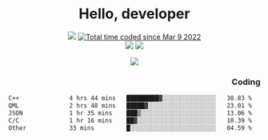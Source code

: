 # <div align='center' >Hello, developer</div>

<div align='center'>
  <a ><img src="https://img.shields.io/badge/dynamic/json?url=https%3A%2F%2Fapi.swo.moe%2Fstats%2Fgithub%2FFree-Aaron-Li&query=count&color=181717&label=GitHub&labelColor=282c34&logo=github&suffix=+follows&cacheSeconds=3600"></a>
  <a href="https://wakatime.com/@fe40087f-8eae-48dc-9950-ad0633db1591"><img src="https://wakatime.com/badge/user/fe40087f-8eae-48dc-9950-ad0633db1591.svg" alt="Total time coded since Mar 9 2022" /></a>
</div>
<div align='center'>
  <a><img src="https://img.shields.io/badge/Rookie-blue?style=plastic&logo=c&logoColor=blue&labelColor=7a6d56"></a>
  <a><img src="https://img.shields.io/badge/Rookie-blue?style=plastic&logo=c%2B%2B&logoColor=blue&labelColor=7a6d56"></a> 
</div>

<p align="center">
  <img src="https://readme-typing-svg.demolab.com/?lines=你好!+开发者;Hello!+ developer&font=Fira%20Code&center=true&width=380&height=50&duration=4000&pause=1000">
</p>


<div align='right'>
  <h3>Coding</h3>
</div>

<!--START_SECTION:waka-->

```txt
C++              4 hrs 44 mins   █████████▓░░░░░░░░░░░░░░░   38.83 %
QML              2 hrs 48 mins   █████▓░░░░░░░░░░░░░░░░░░░   23.01 %
JSON             1 hr 35 mins    ███▒░░░░░░░░░░░░░░░░░░░░░   13.06 %
C/C              1 hr 16 mins    ██▓░░░░░░░░░░░░░░░░░░░░░░   10.39 %
Other            33 mins         █░░░░░░░░░░░░░░░░░░░░░░░░   04.59 %
```

<!--END_SECTION:waka-->




